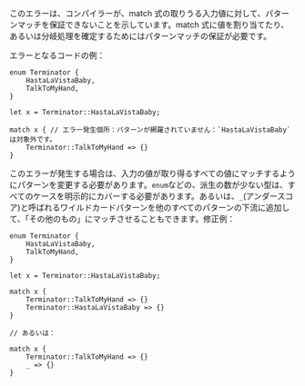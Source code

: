 <!--
This error indicates that the compiler cannot guarantee a matching pattern for
one or more possible inputs to a match expression. Guaranteed matches are
required in order to assign values to match expressions, or alternatively,
determine the flow of execution.
-->
このエラーは、コンパイラーが、match 式の取りうる入力値に対して、パターンマッチを保証できないことを示しています。match 式に値を割り当てたり、あるいは分岐処理を確定するためにはパターンマッチの保証が必要です。

<!-- Erroneous code example: -->
エラーとなるコードの例：

<!--
```compile_fail,E0004
enum Terminator {
    HastaLaVistaBaby,
    TalkToMyHand,
}

let x = Terminator::HastaLaVistaBaby;

match x { // error: non-exhaustive patterns: `HastaLaVistaBaby` not covered
    Terminator::TalkToMyHand => {}
}
```
-->
```compile_fail,E0004
enum Terminator {
    HastaLaVistaBaby,
    TalkToMyHand,
}

let x = Terminator::HastaLaVistaBaby;

match x { // エラー発生個所：パターンが網羅されていません：`HastaLaVistaBaby` は対象外です。
    Terminator::TalkToMyHand => {}
}
```

<!--
If you encounter this error you must alter your patterns so that every possible
value of the input type is matched. For types with a small number of variants
(like enums) you should probably cover all cases explicitly. Alternatively, the
underscore `_` wildcard pattern can be added after all other patterns to match
"anything else". Example:
-->
このエラーが発生する場合は、入力の値が取り得るすべての値にマッチするようにパターンを変更する必要があります。`enum`などの、派生の数が少ない型は、すべてのケースを明示的にカバーする必要があります。あるいは、`_`(アンダースコア)と呼ばれるワイルドカードパターンを他のすべてのパターンの下流に追加して、「その他のもの」にマッチさせることもできます。修正例：

<!--
```
enum Terminator {
    HastaLaVistaBaby,
    TalkToMyHand,
}

let x = Terminator::HastaLaVistaBaby;

match x {
    Terminator::TalkToMyHand => {}
    Terminator::HastaLaVistaBaby => {}
}

// or:

match x {
    Terminator::TalkToMyHand => {}
    _ => {}
}
```
-->
```
enum Terminator {
    HastaLaVistaBaby,
    TalkToMyHand,
}

let x = Terminator::HastaLaVistaBaby;

match x {
    Terminator::TalkToMyHand => {}
    Terminator::HastaLaVistaBaby => {}
}

// あるいは：

match x {
    Terminator::TalkToMyHand => {}
    _ => {}
}
```

